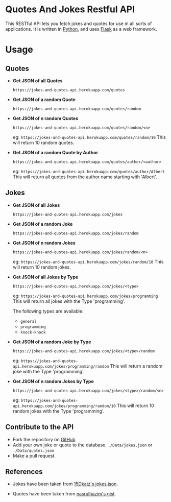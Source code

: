 # Quotes And Jokes Restful API

This RESTful API lets you fetch jokes and quotes for use in all sorts of applications.
It is written in [Python](https://www.python.org/), and uses [Flask](https://flask.palletsprojects.com/en/1.1.x/) as a web framework.

# Usage

## Quotes

- **Get JSON of all Quotes**

  ```
  https://jokes-and-quotes-api.herokuapp.com/quotes
  ```

- **Get JSON of a random Quote**

  ```
  https://jokes-and-quotes-api.herokuapp.com/quotes/random
  ```

- **Get JSON of n random Quotes**

  ```
  https://jokes-and-quotes-api.herokuapp.com/quotes/random/<n>
  ```

  eg: `https://jokes-and-quotes-api.herokuapp.com/quotes/random/10`
  This will return 10 random quotes.

- **Get JSON of a random Quote by Author**

  ```
  https://jokes-and-quotes-api.herokuapp.com/quotes/author/<author>
  ```

  eg: `https://jokes-and-quotes-api.herokuapp.com/quotes/author/Albert` This will return all quotes from the author name starting with 'Albert'.

## Jokes

- **Get JSON of all Jokes**

  ```
  https://jokes-and-quotes-api.herokuapp.com/jokes
  ```

- **Get JSON of a random Joke**

  ```
  https://jokes-and-quotes-api.herokuapp.com/jokes/random
  ```

- **Get JSON of n random Jokes**

  ```
  https://jokes-and-quotes-api.herokuapp.com/jokes/random/<n>
  ```

  eg: `https://jokes-and-quotes-api.herokuapp.com/jokes/random/10`
  This will return 10 random jokes.

- **Get JSON of all Jokes by Type**

  ```
  https://jokes-and-quotes-api.herokuapp.com/jokes/<type>
  ```

  eg: `https://jokes-and-quotes-api.herokuapp.com/jokes/programming` This will return all jokes with the Type 'programming'.

  The following types are available:

  - `general`
  - `programming`
  - `knock-knock`

* **Get JSON of a random Joke by Type**

  ```
  https://jokes-and-quotes-api.herokuapp.com/jokes/<type>/random
  ```

  eg: `https://jokes-and-quotes-api.herokuapp.com/jokes/programming/random` This will return a random joke with the Type 'programming'.

* **Get JSON of n random Jokes by Type**

  ```
  https://jokes-and-quotes-api.herokuapp.com/jokes/<type>/random/<n>
  ```

  eg: `https://jokes-and-quotes-api.herokuapp.com/jokes/programming/random/10`
  This will return 10 random jokes with the Type 'programming'.

## Contribute to the API

- Fork the repository on [GitHub](https://github.com/Drish-xD/rest-api)
- Add your own joke or quote to the database. `./Data/jokes.json` or `./Data/quotes.json`
- Make a pull request.

## References

- Jokes have been taken from [15Dkatz's jokes.json](https://github.com/15Dkatz/official_joke_api/blob/master/jokes/index.json).

- Quotes have been taken from [nasrulhazim's gist](https://gist.github.com/nasrulhazim/54b659e43b1035215cd0ba1d4577ee80).
